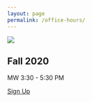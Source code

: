 ```yaml
---
layout: page 
permalink: /office-hours/
---
```



![](https://clarkart.files.wordpress.com/2010/12/saint-jerome-in-his-study.jpg)

## Fall 2020

MW 3:30 - 5:30 PM

 <a class="f6 link dim br1 ph3 pv2 mb2 dib white bg-black" href="https://calendly.com/dhcg/">Sign Up</a>

